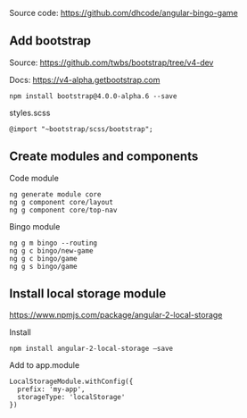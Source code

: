 

Source code: https://github.com/dhcode/angular-bingo-game


## Add bootstrap

Source: https://github.com/twbs/bootstrap/tree/v4-dev

Docs: https://v4-alpha.getbootstrap.com

    npm install bootstrap@4.0.0-alpha.6 --save

styles.scss

    @import "~bootstrap/scss/bootstrap";


## Create modules and components

Code module

    ng generate module core
    ng g component core/layout
    ng g component core/top-nav

Bingo module

    ng g m bingo --routing
    ng g c bingo/new-game
    ng g c bingo/game
    ng g s bingo/game
    

## Install local storage module


https://www.npmjs.com/package/angular-2-local-storage

Install

    npm install angular-2-local-storage –save
    
Add to app.module
    
    LocalStorageModule.withConfig({
      prefix: 'my-app',
      storageType: 'localStorage'
    })

